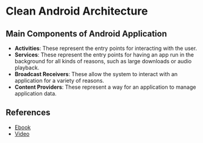 # Clean Android Architecture

## Main Components of Android Application

- **Activities**: These represent the entry points for interacting with the user.
- **Services**: These represent the entry points for having an app run in the background for all kinds of reasons, such as large downloads or audio playback.
- **Broadcast Receivers**: These allow the system to interact with an application for a variety of reasons.
- **Content Providers**: These represent a way for an application to manage application data.

## References

- [Ebook](https://www.packtpub.com/product/clean-android-architecture/9781803234588)
- [Video](https://www.youtube.com/playlist?list=PLeLcvrwLe184lllyopQ7EaocWNUEt1ldg)